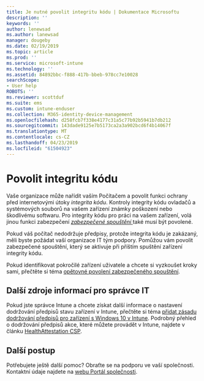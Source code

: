 ```yaml
---
title: Je nutné povolit integritu kódu | Dokumentace Microsoftu
description: ''
keywords: ''
author: lenewsad
ms.author: lanewsad
manager: dougeby
ms.date: 02/19/2019
ms.topic: article
ms.prod: ''
ms.service: microsoft-intune
ms.technology: ''
ms.assetid: 84892bbc-f888-417b-bbeb-978cc7e10028
searchScope:
- User help
ROBOTS: ''
ms.reviewer: scottduf
ms.suite: ems
ms.custom: intune-enduser
ms.collection: M365-identity-device-management
ms.openlocfilehash: d258fcb7f338e4177c31a5c77b92b5941b7db212
ms.sourcegitcommit: 143dade9125e7b5173ca2a3a902bcd6f4b14067f
ms.translationtype: MT
ms.contentlocale: cs-CZ
ms.lasthandoff: 04/23/2019
ms.locfileid: "61504923"
---
```

# <a name="enable-code-integrity"></a>Povolit integritu kódu

Vaše organizace může nařídit vaším Počítačem a povolit funkci ochrany před internetovými útoky *integrita kódu*. Kontroly integrity kódu ovladačů a systémových souborů na vašem zařízení známky poškození nebo škodlivému softwaru. Pro integrity kódu pro práci na vašem zařízení, volá jinou funkci zabezpečení [ *zabezpečené spouštění* ](https://docs.microsoft.com/windows/security/information-protection/secure-the-windows-10-boot-process#secure-boot) také musí být povolené. 

Pokud váš počítač nedodržuje předpisy, protože integrita kódu je zakázaný, měli byste požádat vaší organizace IT tým podpory. Pomůžou vám povolit zabezpečené spouštění, který se aktivuje při příštím spuštění zařízení integrity kódu. 

Pokud identifikovat pokročilé zařízení uživatele a chcete si vyzkoušet kroky sami, přečtěte si téma [opětovné povolení zabezpečeného spouštění](https://docs.microsoft.com/windows-hardware/manufacture/desktop/disabling-secure-boot#re-enable-secure-boot).

## <a name="additional-resources-for-it-administrators"></a>Další zdroje informací pro správce IT  
Pokud jste správce Intune a chcete získat další informace o nastavení dodržování předpisů stavu zařízení v Intune, přečtěte si téma [přidat zásadu dodržování předpisů pro zařízení s Windows 10 v Intune](https://docs.microsoft.com/intune/compliance-policy-create-windows#windows-10-and-later-policy-settings). Podrobný přehled o dodržování předpisů akce, které můžete provádět v Intune, najdete v článku [HealthAttestation CSP](https://docs.microsoft.com/windows/client-management/mdm/healthattestation-csp#a-href-idtake-policy-actionastep-8-take-appropriate-policy-action-based-on-evaluation-results).  

## <a name="next-steps"></a>Další postup  
Potřebujete ještě další pomoc? Obraťte se na podporu ve vaší společnosti. Kontaktní údaje najdete na [webu Portál společnosti](https://go.microsoft.com/fwlink/?linkid=2010980).
